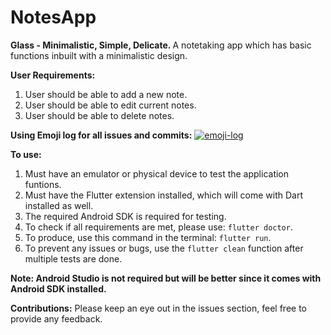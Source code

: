 # NotesApp
<b>Glass - Minimalistic, Simple, Delicate. </b>
A notetaking app which has basic functions inbuilt with a minimalistic design.

<b>User Requirements:</b>

1. User should be able to add a new note.
2. User should be able to edit current notes.
3. User should be able to delete notes.

<b>Using Emoji log for all issues and commits:</b>
<a href="https://github.com/ahmadawais/Emoji-Log/"><img alt="emoji-log" src="https://cdn.rawgit.com/ahmadawais/stuff/ca97874/emoji-log/flat-round.svg" /></a>

<b>To use:</b>
1. Must have an emulator or physical device to test the application funtions.
2. Must have the Flutter extension installed, which will come with Dart installed as well.
3. The required Android SDK is required for testing.
4. To check if all requirements are met, please use: ```flutter doctor```.
5. To produce, use this command in the terminal: ```flutter run```.
6. To prevent any issues or bugs, use the ```flutter clean``` function after multiple tests are done.

<b>Note: Android Studio is not required but will be better since it comes with Android SDK installed.</b>

<b>Contributions:</b>
Please keep an eye out in the issues section, feel free to provide any feedback.
